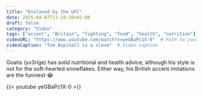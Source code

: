 ```yaml
---
title: "Enslaved by the UFC"
date: 2025-04-07T11:19:39+02:00
draft: false
category: "Video"
tags: ["accent", "Britain", "fighting", "food", "health", "nutrition"]
videoURL: "https://www.youtube.com/watch?v=yeGBaPc1X-0"  # Path to your video
videoCaption: "Tom Aspinall is a slave"  # Video caption
---
```

Goatis (sv3rige) has *solid* nutritional and health advice, although his style is not for the soft-hearted snowflakes.
Either way, his British accent imitations are the funniest 😂

{{< youtube yeGBaPc1X-0 >}}